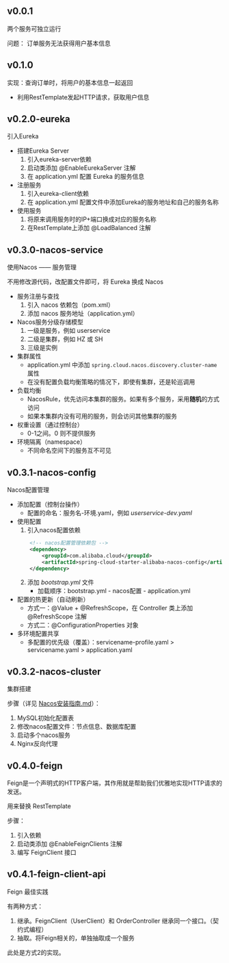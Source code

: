 ## v0.0.1
两个服务可独立运行

问题：
订单服务无法获得用户基本信息

## v0.1.0
实现：查询订单时，将用户的基本信息一起返回

- 利用RestTemplate发起HTTP请求，获取用户信息

## v0.2.0-eureka
引入Eureka

- 搭建Eureka Server
  1. 引入eureka-server依赖
  2. 启动类添加 @EnableEurekaServer 注解
  3. 在 application.yml 配置 Eureka 的服务信息
- 注册服务
  1. 引入eureka-client依赖
  2. 在 application.yml 配置文件中添加Eureka的服务地址和自己的服务名称
- 使用服务
  1. 将原来调用服务时的IP+端口换成对应的服务名称
  2. 在RestTemplate上添加 @LoadBalanced 注解

## v0.3.0-nacos-service
使用Nacos —— 服务管理

不用修改源代码，改配置文件即可，将 Eureka 换成 Nacos

- 服务注册与查找
  1. 引入 nacos 依赖包（pom.xml）
  2. 添加 nacos 服务地址（application.yml）
- Nacos服务分级存储模型
  1. 一级是服务，例如 userservice
  2. 二级是集群，例如 HZ 或 SH
  3. 三级是实例
- 集群属性
  - application.yml 中添加 `spring.cloud.nacos.discovery.cluster-name` 属性
  - 在没有配置负载均衡策略的情况下，即使有集群，还是轮巡调用
- 负载均衡
  - NacosRule，优先访问本集群的服务。如果有多个服务，采用**随机**的方式访问
  - 如果本集群内没有可用的服务，则会访问其他集群的服务
- 权重设置（通过控制台）
  - 0-1之间。0 则不提供服务
- 环境隔离（namespace）
  - 不同命名空间下的服务互不可见

## v0.3.1-nacos-config
Nacos配置管理

- 添加配置（控制台操作）
  - 配置的命名：服务名-环境.yaml，例如 _userservice-dev.yaml_
- 使用配置
  1. 引入nacos配置依赖
    ```xml
        <!-- nacos配置管理依赖包 -->
        <dependency>
            <groupId>com.alibaba.cloud</groupId>
            <artifactId>spring-cloud-starter-alibaba-nacos-config</artifactId>
        </dependency>

  ```
  2. 添加 _bootstrap.yml_ 文件
     - 加载顺序：bootstrap.yml - nacos配置 - application.yml
- 配置的热更新（自动刷新）
  - 方式一：@Value + @RefreshScope，在 Controller 类上添加 @RefreshScope 注解
  - 方式二：@ConfigurationProperties 对象
- 多环境配置共享
  - 多配置的优先级（覆盖）：servicename-profile.yaml > servicename.yaml > application.yaml

## v0.3.2-nacos-cluster
集群搭建

步骤（详见 [Nacos安装指南.md](./Nacos安装指南.md)）：
1. MySQL初始化配置表
2. 修改nacos配置文件：节点信息、数据库配置
3. 启动多个nacos服务
4. Nginx反向代理


## v0.4.0-feign
Feign是一个声明式的HTTP客户端，其作用就是帮助我们优雅地实现HTTP请求的发送。

用来替换 RestTemplate 

步骤：
1. 引入依赖
2. 启动类添加 @EnableFeignClients 注解
3. 编写 FeignClient 接口

## v0.4.1-feign-client-api
Feign 最佳实践

有两种方式：
1. 继承。FeignClient（UserClient）和 OrderController 继承同一个接口。（契约式编程）
2. 抽取。将Feign相关的，单独抽取成一个服务

此处是方式2的实现。